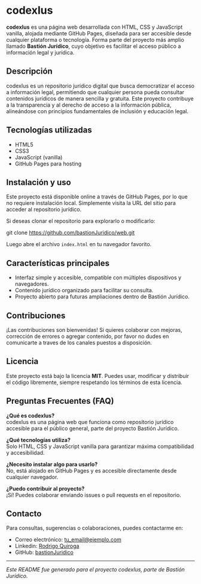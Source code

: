 # codexIus

**codexIus** es una página web desarrollada con HTML, CSS y JavaScript vanilla, alojada mediante GitHub Pages, diseñada para ser accesible desde cualquier plataforma o tecnología. Forma parte del proyecto más amplio llamado **Bastión Jurídico**, cuyo objetivo es facilitar el acceso público a información legal y jurídica.

## Descripción

codexIus es un repositorio jurídico digital que busca democratizar el acceso a información legal, permitiendo que cualquier persona pueda consultar contenidos jurídicos de manera sencilla y gratuita. Este proyecto contribuye a la transparencia y al derecho de acceso a la información pública, alineándose con principios fundamentales de inclusión y educación legal.

## Tecnologías utilizadas

- HTML5  
- CSS3  
- JavaScript (vanilla)  
- GitHub Pages para hosting

## Instalación y uso

Este proyecto está disponible online a través de GitHub Pages, por lo que no requiere instalación local. Simplemente visita la URL del sitio para acceder al repositorio jurídico.

Si deseas clonar el repositorio para explorarlo o modificarlo:

git clone https://github.com/bastionJuridico/web.git


Luego abre el archivo `index.html` en tu navegador favorito.

## Características principales

- Interfaz simple y accesible, compatible con múltiples dispositivos y navegadores.  
- Contenido jurídico organizado para facilitar su consulta.  
- Proyecto abierto para futuras ampliaciones dentro de Bastión Jurídico.

## Contribuciones

¡Las contribuciones son bienvenidas! Si quieres colaborar con mejoras, corrección de errores o agregar contenido, por favor no dudes en comunicarte a traves de los canales puestos a disposición.

## Licencia

Este proyecto está bajo la licencia **MIT**. Puedes usar, modificar y distribuir el código libremente, siempre respetando los términos de esta licencia.

## Preguntas Frecuentes (FAQ)

**¿Qué es codexIus?**  
codexIus es una página web que funciona como repositorio jurídico accesible para el público general, parte del proyecto Bastión Jurídico.

**¿Qué tecnologías utiliza?**  
Solo HTML, CSS y JavaScript vanilla para garantizar máxima compatibilidad y accesibilidad.

**¿Necesito instalar algo para usarlo?**  
No, está alojado en GitHub Pages y es accesible directamente desde cualquier navegador.

**¿Puedo contribuir al proyecto?**  
¡Sí! Puedes colaborar enviando issues o pull requests en el repositorio.

## Contacto

Para consultas, sugerencias o colaboraciones, puedes contactarme en:

- Correo electrónico: tu_email@ejemplo.com  
- Linkedin: [Rodrigo Quiroga](https://www.linkedin.com/in/rodrigo-quiroga/)  
- GitHub: [bastionJuridico](https://github.com/bastionJuridico)

---

*Este README fue generado para el proyecto codexIus, parte de Bastión Jurídico.*
